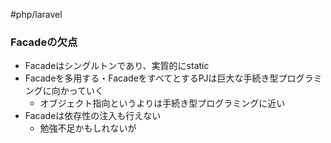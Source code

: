 #php/laravel 
### Facadeの欠点

- Facadeはシングルトンであり、実質的にstatic
- Facadeを多用する・FacadeをすべてとするPJは巨大な手続き型プログラミングに向かっていく
	- オブジェクト指向というよりは手続き型プログラミングに近い
- Facadeは依存性の注入も行えない
	- 勉強不足かもしれないが